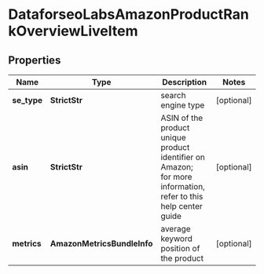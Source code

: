 # DataforseoLabsAmazonProductRankOverviewLiveItem


## Properties

| Name | Type | Description | Notes |
|------------ | ------------- | ------------- | -------------|
**se_type** | **StrictStr** | search engine type |[optional]|
**asin** | **StrictStr** | ASIN of the product<br>unique product identifier on Amazon;<br>for more information, refer to this help center guide |[optional]|
**metrics** | **AmazonMetricsBundleInfo** | average keyword position of the product |[optional]|